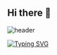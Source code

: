 ## Hi there 👋
![header](https://capsule-render.vercel.app/api?type=rect&color=auto&height=100&section=header&text=capsule%20render&fontSize=25)


[![Typing SVG](https://readme-typing-svg.herokuapp.com/?color=1E90FF&size=35&center=true&vCenter=true&width=1000&lines=My+name+is+Gabriel+Vilela;I'm+from+Brazil;BIM+Architect+and+future+Data+Scientist)](https://git.io/typing-svg)


<!--
**gbrfvilela/gbrfvilela** is a ✨ _special_ ✨ repository because its `README.md` (this file) appears on your GitHub profile.

Here are some ideas to get you started:

- 🔭 I’m currently working on ...
- 🌱 I’m currently learning ...
- 👯 I’m looking to collaborate on ...
- 🤔 I’m looking for help with ...
- 💬 Ask me about ...
- 📫 How to reach me: ...
- 😄 Pronouns: ...
- ⚡ Fun fact: ...
-->

